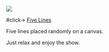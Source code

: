 ![](http://vic.navabros.com/playground/five-lines/screenshot.png)

#click-> [Five Lines](http://vic.navabros.com/playground/five-lines)

Five lines placed randomly on a canvas.

Just relax and enjoy the show.
